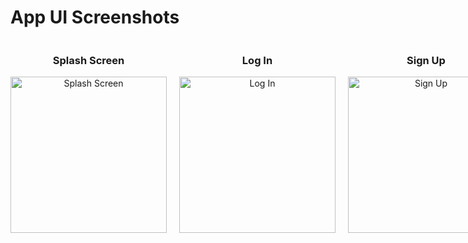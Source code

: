 # App UI Screenshots

<div style="display: grid; grid-template-columns: repeat(3, 1fr); gap: 20px;">

  <div style="text-align: center;">
    <h3>Splash Screen</h3>
    <img src="https://github.com/user-attachments/assets/5b6c66ec-45e7-44aa-8843-7f742853e8f9" alt="Splash Screen" width="250"/>
  </div>

  <div style="text-align: center;">
    <h3>Log In</h3>
    <img src="https://github.com/user-attachments/assets/61704d06-e6d1-4ec4-a230-519884727bef" alt="Log In" width="250"/>
  </div>

  <div style="text-align: center;">
    <h3>Sign Up</h3>
    <img src="https://github.com/user-attachments/assets/73d483ea-4975-4b66-ba3b-f2fb1350afc0" alt="Sign Up" width="250"/>
  </div>

</div>

